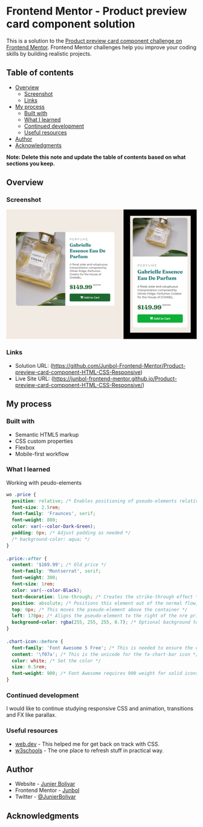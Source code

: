 # Frontend Mentor - Product preview card component solution

This is a solution to the [Product preview card component challenge on Frontend Mentor](https://www.frontendmentor.io/challenges/product-preview-card-component-GO7UmttRfa). Frontend Mentor challenges help you improve your coding skills by building realistic projects.

## Table of contents

- [Overview](#overview)
  - [Screenshot](#screenshot)
  - [Links](#links)
- [My process](#my-process)
  - [Built with](#built-with)
  - [What I learned](#what-i-learned)
  - [Continued development](#continued-development)
  - [Useful resources](#useful-resources)
- [Author](#author)
- [Acknowledgments](#acknowledgments)

**Note: Delete this note and update the table of contents based on what sections you keep.**

## Overview

### Screenshot

![](./assets/images/screenshot.jpg)

### Links

- Solution URL: (https://github.com/Junbol-Frontend-Mentor/Product-preview-card-component-HTML-CSS-Responsive)
- Live Site URL: (https://junbol-frontend-mentor.github.io/Product-preview-card-component-HTML-CSS-Responsive/)

## My process

### Built with

- Semantic HTML5 markup
- CSS custom properties
- Flexbox
- Mobile-first workflow

### What I learned

Working with peudo-elements

```css
wo .price {
  position: relative; /* Enables positioning of pseudo-elements relative to this element */
  font-size: 2.5rem;
  font-family: 'Fraunces', serif;
  font-weight: 800;
  color: var(--color-Dark-Green);
  padding: 0px; /* Adjust padding as needed */
  /* background-color: aqua; */
}

.price::after {
  content: '$169.99'; /* Old price */
  font-family: 'Montserrat', serif;
  font-weight: 300;
  font-size: 1rem;
  color: var(--color-Black);
  text-decoration: line-through; /* Creates the strike-through effect */
  position: absolute; /* Positions this element out of the normal flow, relative to its nearest positioned ancestor */
  top: 0px; /* This moves the pseudo-element above the container */
  left: 170px; /* Aligns the pseudo-element to the right of the nre price */
  background-color: rgba(255, 255, 255, 0.7); /* Optional background to increase readability */
}

.chart-icon::before {
  font-family: 'Font Awesome 5 Free'; /* This is needed to ensure the correct font is used */
  content: '\f07a'; /* This is the unicode for the fa-chart-bar icon */
  color: white; /* Set the color */
  size: 0.5rem;
  font-weight: 900; /* Font Awesome requires 900 weight for solid icons */
}
```

### Continued development

I would like to continue studying responsive CSS and animation, transitions and FX like parallax.

### Useful resources

- [web.dev](https://web.dev/learn/css) - This helped me for get back on track with CSS.
- [w3schools](https://www.w3schools.com/css/default.asp) - The one place to refresh stuff in practical way.

## Author

- Website - [Junier Bolivar](https://www.bolivarcreativedesign.com)
- Frontend Mentor - [Junbol](https://www.frontendmentor.io/profile/Junbol)
- Twitter - [@JunierBolivar](https://www.twitter.com/@JunierBolivar)

## Acknowledgments

